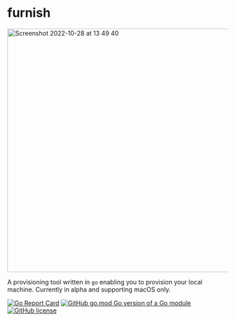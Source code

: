 # furnish

<img width="556" alt="Screenshot 2022-10-28 at 13 49 40" src="https://user-images.githubusercontent.com/61663508/198580586-c33c2b6b-126b-4c34-8f94-dc6e33c746c8.png">

A provisioning tool written in `go` enabling you to provision your local machine. Currently in alpha and supporting macOS only.

[![Go Report Card](https://goreportcard.com/badge/github.com/tenderly/furnish)](https://goreportcard.com/report/github.com/tenderly/furnish)
[![GitHub go.mod Go version of a Go module](https://img.shields.io/github/go-mod/go-version/tenderly/furnish.svg)](https://github.com/tenderly/furnish)
[![GitHub license](https://img.shields.io/github/license/tenderly/furnish.svg)](https://github.com/tenderly/furnish/blob/master/LICENSE)
